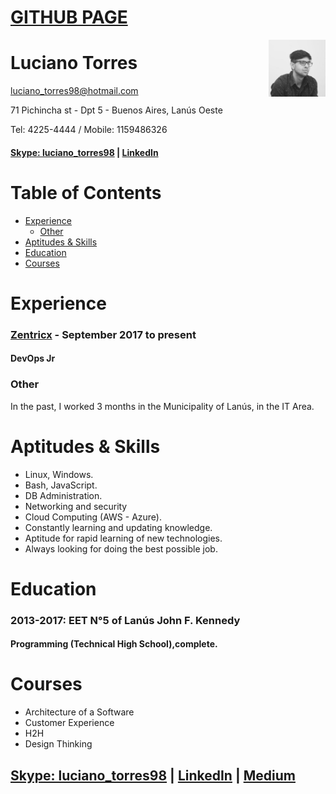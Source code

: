 # [GITHUB PAGE]
<img alt="profile" width="18%" src="profile.jpeg" align="right"/>

# Luciano Torres 

luciano_torres98@hotmail.com

71 Pichincha st - Dpt 5 - Buenos Aires, Lanús Oeste

Tel: 4225-4444 / Mobile: 1159486326
#### [Skype: luciano_torres98] | [LinkedIn] 

# Table of Contents
- [Experience](#experience)
   - [Other](#other)
- [Aptitudes & Skills](#aptitudes--skills)
- [Education](#education)
- [Courses](#courses)

# Experience

### [Zentricx] - September 2017 to present

#### DevOps Jr


### Other
In the past, I worked 3 months in the Municipality of Lanús, in the IT Area.

# Aptitudes & Skills

* Linux, Windows.
* Bash, JavaScript.
* DB Administration.
* Networking and security
* Cloud Computing (AWS - Azure).
* Constantly learning and updating knowledge.
* Aptitude for rapid learning of new technologies.
* Always looking for doing the best possible job.


# Education

### 2013-2017: EET N°5 of Lanús John F. Kennedy

#### Programming (Technical High School),complete.


# Courses

* Architecture of a Software
* Customer Experience
* H2H
* Design Thinking


## [Skype: luciano_torres98] | [LinkedIn] | [Medium] 

[Linkedin]: https://ar.linkedin.com/in/ltorres/
[Zentricx]: http://www.zentricx.com
[GITHUB PAGE]: https://luchotxrres.github.io/cv/
[Skype: luciano_torres98]: luciano_torres98
[Medium]: https://medium.com/@luchotxrres
